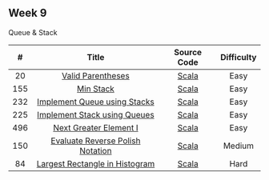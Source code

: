 ## Week 9

Queue & Stack

| # | Title | Source Code | Difficulty |
|:---:|:---:|:---:|:---:|
| 20 | [Valid Parentheses](https://leetcode-cn.com/problems/valid-parentheses/) | [Scala](https://github.com/Somainer/stca-weekly-challenge/tree/master/week9/20-valid-parentheses/isValid.scala) | Easy |
| 155 | [Min Stack](https://leetcode-cn.com/problems/min-stack/) | [Scala](https://github.com/Somainer/stca-weekly-challenge/tree/master/week9/155-min-stack/MinStack.scala) | Easy |
| 232 | [Implement Queue using Stacks](https://leetcode-cn.com/problems/implement-queue-using-stacks/) | [Scala](https://github.com/Somainer/stca-weekly-challenge/tree/master/week9/232-implement-queue-using-stacks/MyQueue.scala) | Easy |
| 225 | [Implement Stack using Queues](https://leetcode-cn.com/problems/implement-stack-using-queues/) | [Scala](https://github.com/Somainer/stca-weekly-challenge/tree/master/week9/225-implement-stack-using-queues/MyStack.scala) | Easy |
| 496 | [Next Greater Element I](https://leetcode-cn.com/problems/next-greater-element-i/) | [Scala](https://github.com/Somainer/stca-weekly-challenge/tree/master/week9/496-next-greater-element-i/nextGreaterElement.scala) | Easy |
| 150 | [Evaluate Reverse Polish Notation](https://leetcode-cn.com/problems/evaluate-reverse-polish-notation/) | [Scala](https://github.com/Somainer/stca-weekly-challenge/tree/master/week9/150-evaluate-reverse-polish-notation/evalRPN.scala) | Medium |
| 84 | [Largest Rectangle in Histogram](https://leetcode-cn.com/problems/largest-rectangle-in-histogram/) | [Scala](https://github.com/Somainer/stca-weekly-challenge/tree/master/week9/84-largest-rectangle-in-histogram/largestRectangleArea.scala) | Hard |
